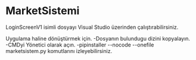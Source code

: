 # MarketSistemi


LoginScreenV1 isimli dosyayı Visual Studio üzerinden çalıştırabilirsiniz.

Uygulama haline dönüştürmek için. -Dosyanın bulundugu dizini kopyalayın. -CMDyi Yönetici olarak açın. -pipinstaller --nocode --onefile marketsistem.py komutlarını izleyebilirsiniz.
